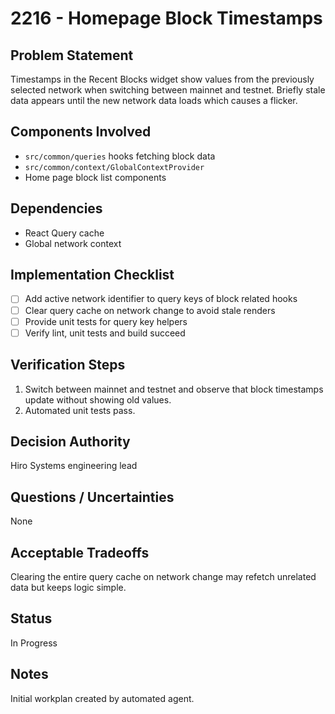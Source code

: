 # 2216 - Homepage Block Timestamps

## Problem Statement
Timestamps in the Recent Blocks widget show values from the previously selected network when switching between mainnet and testnet. Briefly stale data appears until the new network data loads which causes a flicker.

## Components Involved
- `src/common/queries` hooks fetching block data
- `src/common/context/GlobalContextProvider`
- Home page block list components

## Dependencies
- React Query cache
- Global network context

## Implementation Checklist
- [ ] Add active network identifier to query keys of block related hooks
- [ ] Clear query cache on network change to avoid stale renders
- [ ] Provide unit tests for query key helpers
- [ ] Verify lint, unit tests and build succeed

## Verification Steps
1. Switch between mainnet and testnet and observe that block timestamps update without showing old values.
2. Automated unit tests pass.

## Decision Authority
Hiro Systems engineering lead

## Questions / Uncertainties
None

## Acceptable Tradeoffs
Clearing the entire query cache on network change may refetch unrelated data but keeps logic simple.

## Status
In Progress

## Notes
Initial workplan created by automated agent.
